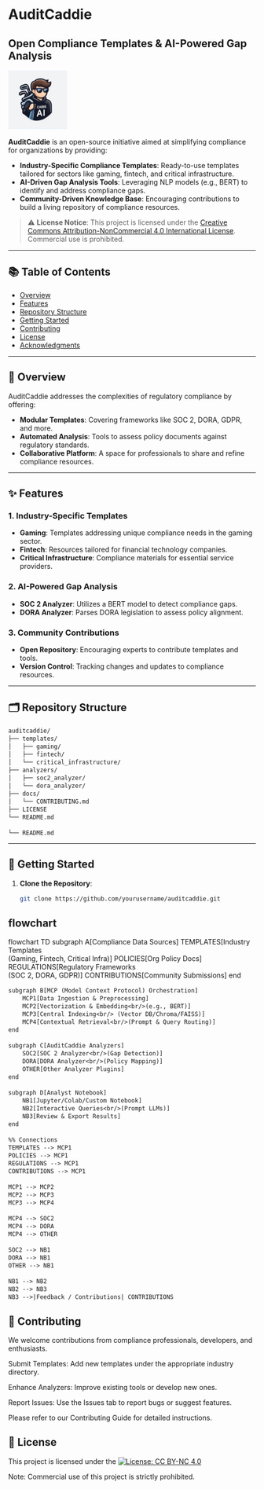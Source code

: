 # AuditCaddie

## Open Compliance Templates & AI-Powered Gap Analysis

<img src="assets/caddie_AI.jpeg" alt="CADDIE AI Logo" width="120"/>

**AuditCaddie** is an open-source initiative aimed at simplifying compliance for organizations by providing:

- **Industry-Specific Compliance Templates**: Ready-to-use templates tailored for sectors like gaming, fintech, and critical infrastructure.
- **AI-Driven Gap Analysis Tools**: Leveraging NLP models (e.g., BERT) to identify and address compliance gaps.
- **Community-Driven Knowledge Base**: Encouraging contributions to build a living repository of compliance resources.

> ⚠️ **License Notice**: This project is licensed under the [Creative Commons Attribution-NonCommercial 4.0 International License](https://creativecommons.org/licenses/by-nc/4.0/). Commercial use is prohibited.

---

## 📚 Table of Contents

- [Overview](#overview)
- [Features](#features)
- [Repository Structure](#repository-structure)
- [Getting Started](#getting-started)
- [Contributing](#contributing)
- [License](#license)
- [Acknowledgments](#acknowledgments)

---

## 📖 Overview

AuditCaddie addresses the complexities of regulatory compliance by offering:

- **Modular Templates**: Covering frameworks like SOC 2, DORA, GDPR, and more.
- **Automated Analysis**: Tools to assess policy documents against regulatory standards.
- **Collaborative Platform**: A space for professionals to share and refine compliance resources.

---

## ✨ Features

### 1. Industry-Specific Templates

- **Gaming**: Templates addressing unique compliance needs in the gaming sector.
- **Fintech**: Resources tailored for financial technology companies.
- **Critical Infrastructure**: Compliance materials for essential service providers.

### 2. AI-Powered Gap Analysis

- **SOC 2 Analyzer**: Utilizes a BERT model to detect compliance gaps.
- **DORA Analyzer**: Parses DORA legislation to assess policy alignment.

### 3. Community Contributions

- **Open Repository**: Encouraging experts to contribute templates and tools.
- **Version Control**: Tracking changes and updates to compliance resources.

---

## 🗂️ Repository Structure

```text
auditcaddie/
├── templates/
│   ├── gaming/
│   ├── fintech/
│   └── critical_infrastructure/
├── analyzers/
│   ├── soc2_analyzer/
│   └── dora_analyzer/
├── docs/
│   └── CONTRIBUTING.md
├── LICENSE
└── README.md

└── README.md
```

---

## 🚀 Getting Started

1. **Clone the Repository**:

   ```bash
   git clone https://github.com/yourusername/auditcaddie.git
   ```

## flowchart 
flowchart TD
    subgraph A[Compliance Data Sources]
        TEMPLATES[Industry Templates<br/>(Gaming, Fintech, Critical Infra)]
        POLICIES[Org Policy Docs]
        REGULATIONS[Regulatory Frameworks<br/>(SOC 2, DORA, GDPR)]
        CONTRIBUTIONS[Community Submissions]
    end

    subgraph B[MCP (Model Context Protocol) Orchestration]
        MCP1[Data Ingestion & Preprocessing]
        MCP2[Vectorization & Embedding<br/>(e.g., BERT)]
        MCP3[Central Indexing<br/> (Vector DB/Chroma/FAISS)]
        MCP4[Contextual Retrieval<br/>(Prompt & Query Routing)]
    end

    subgraph C[AuditCaddie Analyzers]
        SOC2[SOC 2 Analyzer<br/>(Gap Detection)]
        DORA[DORA Analyzer<br/>(Policy Mapping)]
        OTHER[Other Analyzer Plugins]
    end

    subgraph D[Analyst Notebook]
        NB1[Jupyter/Colab/Custom Notebook]
        NB2[Interactive Queries<br/>(Prompt LLMs)]
        NB3[Review & Export Results]
    end

    %% Connections
    TEMPLATES --> MCP1
    POLICIES --> MCP1
    REGULATIONS --> MCP1
    CONTRIBUTIONS --> MCP1

    MCP1 --> MCP2
    MCP2 --> MCP3
    MCP3 --> MCP4

    MCP4 --> SOC2
    MCP4 --> DORA
    MCP4 --> OTHER

    SOC2 --> NB1
    DORA --> NB1
    OTHER --> NB1

    NB1 --> NB2
    NB2 --> NB3
    NB3 -->|Feedback / Contributions| CONTRIBUTIONS


 ## 🤝 Contributing
We welcome contributions from compliance professionals, developers, and enthusiasts.

Submit Templates: Add new templates under the appropriate industry directory.

Enhance Analyzers: Improve existing tools or develop new ones.

Report Issues: Use the Issues tab to report bugs or suggest features.

Please refer to our Contributing Guide for detailed instructions.

## 📄 License
This project is licensed under the [![License: CC BY-NC 4.0](https://img.shields.io/badge/License-BY--NC%204.0-lightgrey.svg)](https://creativecommons.org/licenses/by-nc/4.0/)


Note: Commercial use of this project is strictly prohibited.
